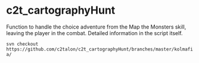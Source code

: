 # c2t_cartographyHunt

Function to handle the choice adventure from the Map the Monsters skill, leaving the player in the combat. Detailed information in the script itself.

`svn checkout https://github.com/c2talon/c2t_cartographyHunt/branches/master/kolmafia/`


